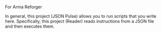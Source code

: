 For Arma Reforger

In general, this project (JSON Pulse) allows you to run scripts that you write here. Specifically, this project (Reader) reads instructions from a JSON file and then executes them.
